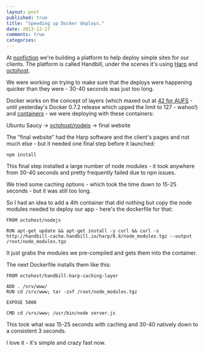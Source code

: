 ```yaml
---
layout: post
published: true
title: "Speeding up Docker deploys."
date: 2013-12-17
comments: true
categories: 
---
```


At [nonfiction](http://www.nonfiction.ca) we're building a platform to help deploy simple sites for our clients. The platform is called Handbill, under the scenes it's using [Harp](http://harpjs.com/) and [octohost](https://github.com/octohost/octohost).

We were working on trying to make sure that the deploys were happening quicker than they were - 30-40 seconds was just too long.

Docker works on the concept of layers \(which maxed out at [42 for AUFS](http://docs.docker.io/en/latest/terms/layer/) - until yesterday's Docker 0.7.2 release which upped the limit to 127 - wahoo!\) and [containers](http://docs.docker.io/en/latest/terms/container/) - we were deploying with these containers:

Ubuntu Saucy -> [octohost/nodejs](https://github.com/octohost/nodejs) -> final website

The "final website" had the Harp software and the client's pages and not much else - but it needed one final step before it launched:

`npm install`

This final step installed a large number of node modules - it took anywhere from 30-40 seconds and pretty frequently failed due to npn issues.

We tried some caching options - which took the time down to 15-25 seconds - but it was still too long.

So I had an idea to add a 4th container that did nothing but copy the node modules needed to deploy our app - here's the dockerfile for that:

```
FROM octohost/nodejs

RUN apt-get update && apt-get install -y curl && curl -s http://handbill-cache.handbill.io/harp/0.8/node_modules.tgz --output /root/node_modules.tgz
```

It just grabs the modules we pre-compiled and gets them into the container.

The next Dockerfile installs them like this:

```
FROM octohost/handbill-harp-caching-layer

ADD . /srv/www/
RUN cd /srv/www; tar -zxf /root/node_modules.tgz

EXPOSE 5000

CMD cd /srv/www; /usr/bin/node server.js
```

This took what was 15-25 seconds with caching and 30-40 natively down to a consistent 3 seconds.

I love it - it's simple and crazy fast now.

